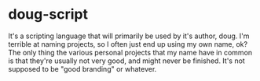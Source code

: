 # doug-script
It's a scripting language that will primarily be used by it's author, doug. I'm terrible at naming projects, so I often just end up using my own name, ok? The only thing the various personal projects that my name have in common is that they're usually not very good, and might never be finished. It's not supposed to be "good branding" or whatever.
